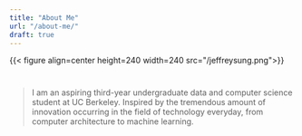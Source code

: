 ```yaml
---
title: "About Me"
url: "/about-me/"
draft: true
---
```


{{< figure align=center height=240 width=240 src="/jeffreysung.png">}}


#
# 
# 
> I am an aspiring third-year undergraduate data and computer science student at UC Berkeley. Inspired by the tremendous amount of innovation occurring in the field of technology everyday, from computer architecture to machine learning.